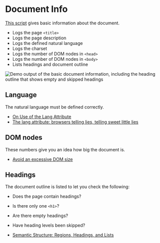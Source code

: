 # Document Info


[This script](documentinfo.js) gives basic information about the document.

* Logs the page `<title>`
* Logs the page description
* Logs the defined natural language
* Logs the charset 
* Logs the number of DOM nodes in `<head>`
* Logs the number of DOM nodes in `<body>`
* Lists headings and document outline

![Demo output of the basic document information, including the heading outline that shows empty and skipped headings](../assets/docinfo.png)

## Language

The natural language must be defined correctly.

* [On Use of the Lang Attribute](https://adrianroselli.com/2015/01/on-use-of-lang-attribute.html)
* [The lang attribute: browsers telling lies, telling sweet little lies](https://www.matuzo.at/blog/lang-attribute/)

## DOM nodes

These numbers give you an idea how big the document is.

* [Avoid an excessive DOM size](https://web.dev/dom-size/)

## Headings

The document outline is listed to let you check the following:

* Does the page contain headings?
* Is there only one `<h1>`?
* Are there empty headings?
* Have heading levels been skipped?


* [Semantic Structure: Regions, Headings, and Lists](https://webaim.org/techniques/semanticstructure/)
